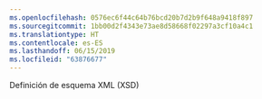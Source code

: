 ```yaml
---
ms.openlocfilehash: 0576ec6f44c64b76bcd20b7d2b9f648a9418f897
ms.sourcegitcommit: 1bb00d2f4343e73ae8d58668f02297a3cf10a4c1
ms.translationtype: HT
ms.contentlocale: es-ES
ms.lasthandoff: 06/15/2019
ms.locfileid: "63876677"
---
```

Definición de esquema XML (XSD)